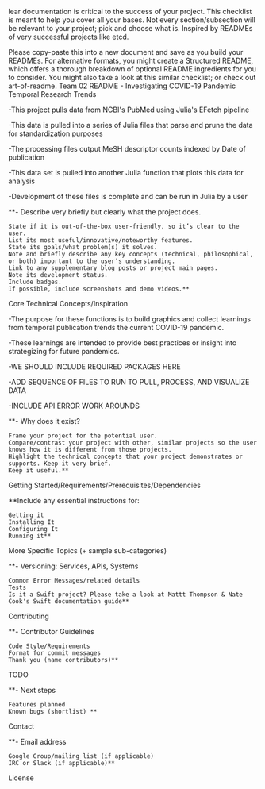 lear documentation is critical to the success of your project. This checklist is meant to help you cover all your bases. Not every section/subsection will be relevant to your project; pick and choose what is. Inspired by READMEs of very successful projects like etcd.

Please copy-paste this into a new document and save as you build your READMEs. For alternative formats, you might create a Structured README, which offers a thorough breakdown of optional README ingredients for you to consider. You might also take a look at this similar checklist; or check out art-of-readme.
Team 02 README - Investigating COVID-19 Pandemic Temporal Research Trends

-This project pulls data from NCBI's PubMed using Julia's EFetch pipeline

-This data is pulled into a series of Julia files that parse and prune the data for standardization purposes

-The processing files output MeSH descriptor counts indexed by Date of publication

-This data set is pulled into another Julia function that plots this data for analysis

-Development of these files is complete and can be run in Julia by a user

**- Describe very briefly but clearly what the project does.

    State if it is out-of-the-box user-friendly, so it’s clear to the user.
    List its most useful/innovative/noteworthy features.
    State its goals/what problem(s) it solves.
    Note and briefly describe any key concepts (technical, philosophical, or both) important to the user’s understanding.
    Link to any supplementary blog posts or project main pages.
    Note its development status.
    Include badges.
    If possible, include screenshots and demo videos.**

Core Technical Concepts/Inspiration

-The purpose for these functions is to build graphics and collect learnings from temporal publication trends the current COVID-19 pandemic.

-These learnings are intended to provide best practices or insight into strategizing for future pandemics.

-WE SHOULD INCLUDE REQUIRED PACKAGES HERE

-ADD SEQUENCE OF FILES TO RUN TO PULL, PROCESS, AND VISUALIZE DATA

-INCLUDE API ERROR WORK AROUNDS

**- Why does it exist?

    Frame your project for the potential user.
    Compare/contrast your project with other, similar projects so the user knows how it is different from those projects.
    Highlight the technical concepts that your project demonstrates or supports. Keep it very brief.
    Keep it useful.**

Getting Started/Requirements/Prerequisites/Dependencies

**Include any essential instructions for:

    Getting it
    Installing It
    Configuring It
    Running it**

More Specific Topics (+ sample sub-categories)

**- Versioning: Services, APIs, Systems

    Common Error Messages/related details
    Tests
    Is it a Swift project? Please take a look at Mattt Thompson & Nate Cook's Swift documentation guide**

Contributing

**- Contributor Guidelines

    Code Style/Requirements
    Format for commit messages
    Thank you (name contributors)**

TODO

**- Next steps

    Features planned
    Known bugs (shortlist) **

Contact

**- Email address

    Google Group/mailing list (if applicable)
    IRC or Slack (if applicable)**

License

